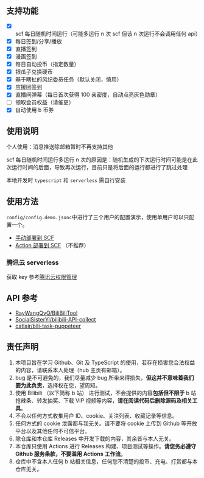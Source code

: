 ## 支持功能

- [x] scf 每日随机时间运行（可能多运行 n 次 scf 但该 n 次运行不会调用任何 api）
- [x] 每日签到/分享/播放
- [x] 直播签到
- [x] 漫画签到
- [x] 每日自动投币（指定数量）
- [x] 银瓜子兑换硬币
- [x] 基于瞎扯的风纪委员任务（默认关闭，慎用）
- [x] 应援团签到
- [x] 直播间弹幕（每日首次获得 100 亲密度，自动点亮灰色勋章）
- [ ] 领取会员权益（请催更）
- [x] 自动使用 b 币券

## 使用说明

个人使用：消息推送除邮箱暂时不再支持其他

scf 每日随机时间运行多运行 n 次的原因是：随机生成的下次运行时间可能是在此次运行时间的后面，导致再次运行，目前只是将后面的运行都进行了跳过处理

本地开发时 `typescript` 和 `serverless` 需自行安装

## 使用方法

`config/config.demo.jsonc`中进行了三个用户的配置演示，使用单用户可以只配置一个。

- [手动部署到 SCF](https://github.com/catlair/BiliTools/issues/18)
- [Action 部署到 SCF](https://github.com/catlair/BiliTools/issues/20) （不推荐）

### 腾讯云 serverless

获取 key 参考[腾讯云权限管理](https://cloud.tencent.com/document/product/583/44786)

## API 参考

- [RayWangQvQ/BiliBiliTool](https://github.com/RayWangQvQ/BiliBiliTool)
- [SocialSisterYi/bilibili-API-collect](https://github.com/SocialSisterYi/bilibili-API-collect)
- [catlair/bili-task-puppeteer](https://github.com/catlair/bili-task-puppeteer)

## 责任声明

1. 本项目旨在学习 Github、Git 及 TypeScript 的使用，若存在损害您合法权益的内容，请联系本人处理（hub 主页有邮箱）。
2. bug 是不可避免的，我们尽量减少 bug 所带来得损失，**但这并不意味着我们要为此负责**，选择权在您，望周知。
3. 使用 Bilibili （以下简称 b 站） 进行测试，不会提供的内容**包括但不限于** b 站抢辣条、转发抽奖、下载 VIP 视频等内容，**请在阅读代码后删除源码及相关工具**。
4. 不会以任何方式收集用户 ID、cookie、关注列表、收藏记录等信息。
5. 任何方式的 cookie 泄露都与我无关。请不要将 cookie 上传到 Github 等开放平台以及其他任何不可信平台。
6. 除仓库和本仓库 Releases 中开发下载的内容，其余皆与本人无关。
7. 本仓库只使用 Actions 进行 Releases 构建、项目测试等操作。**请您务必遵守 Github 服务条款，不要滥用 Actions 工作流**。
8. 仓库中不含本人任何 b 站相关信息，任何您不清楚的投币、充电、打赏都与本仓库无关。
